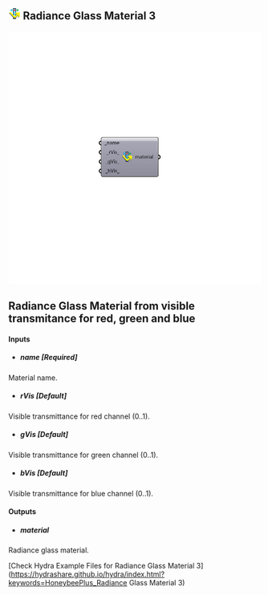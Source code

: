 ## ![](../../images/icons/Radiance_Glass_Material_3.png) Radiance Glass Material 3

![](../../images/components/Radiance_Glass_Material_3.png)

Radiance Glass Material from visible transmitance for red, green and blue
 -

#### Inputs
* ##### name [Required]
Material name.
* ##### rVis [Default]
Visible transmittance for red channel (0..1).
* ##### gVis [Default]
Visible transmittance for green channel (0..1).
* ##### bVis [Default]
Visible transmittance for blue channel (0..1).

#### Outputs
* ##### material
Radiance glass material.


[Check Hydra Example Files for Radiance Glass Material 3](https://hydrashare.github.io/hydra/index.html?keywords=HoneybeePlus_Radiance Glass Material 3)